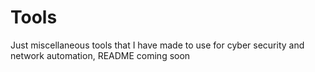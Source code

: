 # Tools
Just miscellaneous tools that I have made to use for cyber security and network automation, README coming soon
